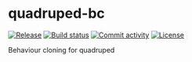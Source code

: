 # quadruped-bc

[![Release](https://img.shields.io/github/v/release/dtch1997/quadruped-bc)](https://img.shields.io/github/v/release/dtch1997/quadruped-bc)
[![Build status](https://img.shields.io/github/actions/workflow/status/dtch1997/quadruped-bc/main.yml?branch=main)](https://github.com/dtch1997/quadruped-bc/actions/workflows/main.yml?query=branch%3Amain)
[![Commit activity](https://img.shields.io/github/commit-activity/m/dtch1997/quadruped-bc)](https://img.shields.io/github/commit-activity/m/dtch1997/quadruped-bc)
[![License](https://img.shields.io/github/license/dtch1997/quadruped-bc)](https://img.shields.io/github/license/dtch1997/quadruped-bc)

Behaviour cloning for quadruped